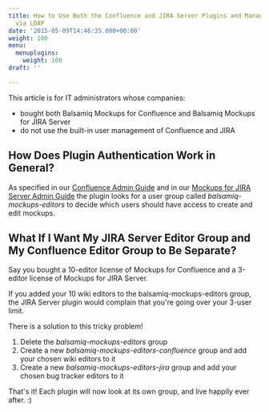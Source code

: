 ```yaml
---
title: How to Use Both the Confluence and JIRA Server Plugins and Manage My Users
  via LDAP
date: '2015-05-09T14:46:35.000+00:00'
weight: 100
menu:
  menuplugins:
    weight: 100
draft: ''

---
```


This article is for IT administrators whose companies:

*   bought both Balsamiq Mockups for Confluence and Balsamiq Mockups for JIRA Server
*   do not use the built-in user management of Confluence and JIRA

## How Does Plugin Authentication Work in General? 

As specified in our [Confluence Admin Guide](https://docs.balsamiq.com/confluence/admin-guide/#selecting-mockup-editors) and in our [Mockups for JIRA Server Admin Guide](https://docs.balsamiq.com/jira/admin-guide/#selecting-mockup-editors) the plugin looks for a user group called _balsamiq-mockups-editors_ to decide which users should have access to create and edit mockups.

## What If I Want My JIRA Server Editor Group and My Confluence Editor Group to Be Separate?

Say you bought a 10-editor license of Mockups for Confluence and a 3-editor license of Mockups for JIRA Server.

If you added your 10 wiki editors to the balsamiq-mockups-editors group, the JIRA Server plugin would complain that you're going over your 3-user limit.

There is a solution to this tricky problem!

1.  Delete the _balsamiq-mockups-editors_ group
2.  Create a new _balsamiq-mockups-editors-confluence_ group and add your chosen wiki editors to it
3.  Create a new _balsamiq-mockups-editors-jira_ group and add your chosen bug tracker editors to it

That's it! Each plugin will now look at its own group, and live happily ever after. :)

